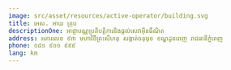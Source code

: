 ```yaml
---
image: src/asset/resources/active-operator/building.svg
title: អេស. អាយ គ្រុប
descriptionOne: អាជ្ញាបណ្ណប្រតិបត្តិការនិងផ្តល់សេវាអ៊ីនធឺណិត
address: អគារលេខ ៩៣ មហាវិថីព្រះសីហនុ សង្កាត់ចតុមុខ ខណ្ឌដូនពេញ រាជធានីភ្នំពេញ
phone: ០៨១ ៩០១ ៩៩៩
lang: km
---
```

